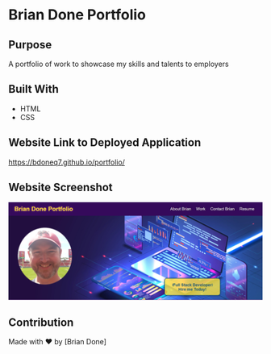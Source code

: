 # Brian Done Portfolio

## Purpose
A portfolio of work to showcase my skills and talents to employers

## Built With
* HTML
* CSS

## Website Link to Deployed Application
https://bdoneq7.github.io/portfolio/

## Website Screenshot
![Alt Brian Done Portfolio Screenshot](https://github.com/bdoneq7/portfolio/blob/main/assets/images/screenshot.PNG?raw=true "Brian Done Portfolio Screenshot")

## Contribution
Made with ❤️ by [Brian Done]
